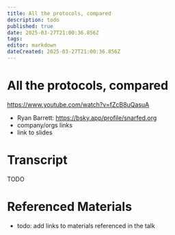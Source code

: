 ```yaml
---
title: All the protocols, compared
description: todo
published: true
date: 2025-03-27T21:00:36.856Z
tags: 
editor: markdown
dateCreated: 2025-03-27T21:00:36.856Z
---
```


# All the protocols, compared
https://www.youtube.com/watch?v=fZcB8uQasuA
- Ryan Barrett: https://bsky.app/profile/snarfed.org
- company/orgs links
- link to slides

# Transcript
TODO

# Referenced Materials
- todo: add links to materials referenced in the talk
